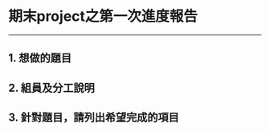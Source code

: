 # 期末project之第一次進度報告
---------------------------
## 1. 想做的題目

## 2. 組員及分工說明

## 3. 針對題目，請列出希望完成的項目


